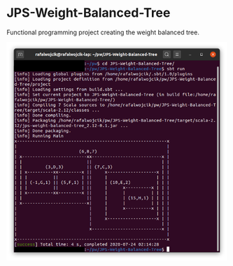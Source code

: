 # JPS-Weight-Balanced-Tree

Functional programming project creating the weight balanced tree.

![Screenshot](screenshot.png)

